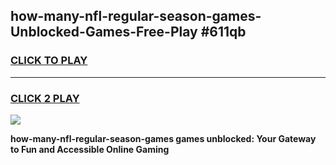 
## how-many-nfl-regular-season-games-Unblocked-Games-Free-Play #611qb
<h3>
<a href="https://us.freeplayer.one?title=how-many-nfl-regular-season-games&ref=9M">CLICK TO PLAY</a></h3>
<hr>

<h3>
<a href="https://us.freeplayer.one?title=how-many-nfl-regular-season-games&ref=9M">CLICK 2 PLAY</a>
  
</h3>

<a href="https://us.freeplayer.one?title=how-many-nfl-regular-season-games&ref=9M"><img src="https://clearcache.store/games.png"></a>


**how-many-nfl-regular-season-games games unblocked: Your Gateway to Fun and Accessible Online Gaming**

